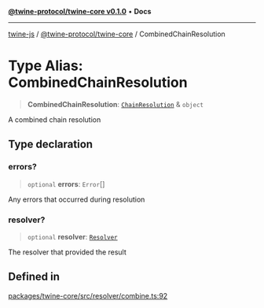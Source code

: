 [**@twine-protocol/twine-core v0.1.0**](../README.md) • **Docs**

***

[twine-js](../../../README.md) / [@twine-protocol/twine-core](../README.md) / CombinedChainResolution

# Type Alias: CombinedChainResolution

> **CombinedChainResolution**: [`ChainResolution`](ChainResolution.md) & `object`

A combined chain resolution

## Type declaration

### errors?

> `optional` **errors**: `Error`[]

Any errors that occurred during resolution

### resolver?

> `optional` **resolver**: [`Resolver`](../interfaces/Resolver.md)

The resolver that provided the result

## Defined in

[packages/twine-core/src/resolver/combine.ts:92](https://github.com/twine-protocol/twine-js/blob/bc5370ff2573a6e5e5c7a912acc672967ce4c5db/packages/twine-core/src/resolver/combine.ts#L92)
